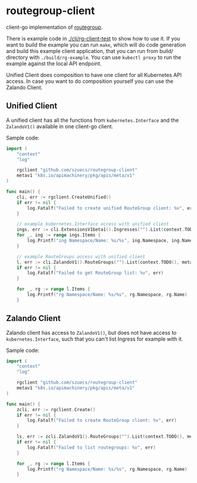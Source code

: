 # routegroup-client
client-go implementation of
[routegroup](https://opensource.zalando.com/skipper/kubernetes/routegroups/).

There is example code in [./cli/rg-client-test](./blob/master/cli/rg-client-test/main.go) to show how to use
it. If you want to build the example you can run `make`, which will do
code generation and build this example client application, that you
can run from build/ directory with `./build/rg-example`. You can use
`kubectl proxy` to run the example against the local API endpoint.

Unified Client does composition to have one client for all Kubernetes
API access. In case you want to do composition yourself you can use
the Zalando Client.

## Unified Client

A unified client has all the functions from `kubernetes.Interface` and
the `ZalandoV1()` available in one client-go client.

Sample code:

```go
import (
	"context"
	"log"

	rgclient "github.com/szuecs/routegroup-client"
	metav1 "k8s.io/apimachinery/pkg/apis/meta/v1"
)

func main() {
	cli, err := rgclient.CreateUnified()
	if err != nil {
		log.Fatalf("Failed to create unified RouteGroup client: %v", err)
	}

	// example kubernetes.Interface access with unified client
	ings, err := cli.ExtensionsV1beta1().Ingresses("").List(context.TODO(), metav1.ListOptions{})
	for _, ing := range ings.Items {
		log.Printf("ing Namespace/Name: %s/%s", ing.Namespace, ing.Name)
	}

	// example RouteGroups access with unified client
	l, err := cli.ZalandoV1().RouteGroups("").List(context.TODO(), metav1.ListOptions{})
	if err != nil {
		log.Fatalf("Failed to get RouteGroup list: %v", err)
	}

	for _, rg := range l.Items {
		log.Printf("rg Namespace/Name: %s/%s", rg.Namespace, rg.Name)
	}
```

## Zalando Client

Zalando client has access to `ZalandoV1()`, but does not have access
to `kubernetes.Interface`, such that you can't list Ingress for
example with it.

Sample code:

```go
import (
	"context"
	"log"

	rgclient "github.com/szuecs/routegroup-client"
	metav1 "k8s.io/apimachinery/pkg/apis/meta/v1"
)

func main() {
	zcli, err := rgclient.Create()
	if err != nil {
		log.Fatalf("Failed to create RouteGroup client: %v", err)
	}

	ls, err := zcli.ZalandoV1().RouteGroups("").List(context.TODO(), metav1.ListOptions{})
	if err != nil {
		log.Fatalf("Failed to list routegroups: %v", err)
	}

	for _, rg := range l.Items {
		log.Printf("rg Namespace/Name: %s/%s", rg.Namespace, rg.Name)
	}
```
